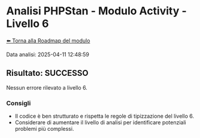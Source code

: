 # Analisi PHPStan - Modulo Activity - Livello 6

[⬅️ Torna alla Roadmap del modulo](../roadmap.md)


Data analisi: 2025-04-11 12:48:59

## Risultato: SUCCESSO

Nessun errore rilevato a livello 6.

### Consigli

- Il codice è ben strutturato e rispetta le regole di tipizzazione del livello 6.
- Considerare di aumentare il livello di analisi per identificare potenziali problemi più complessi.
